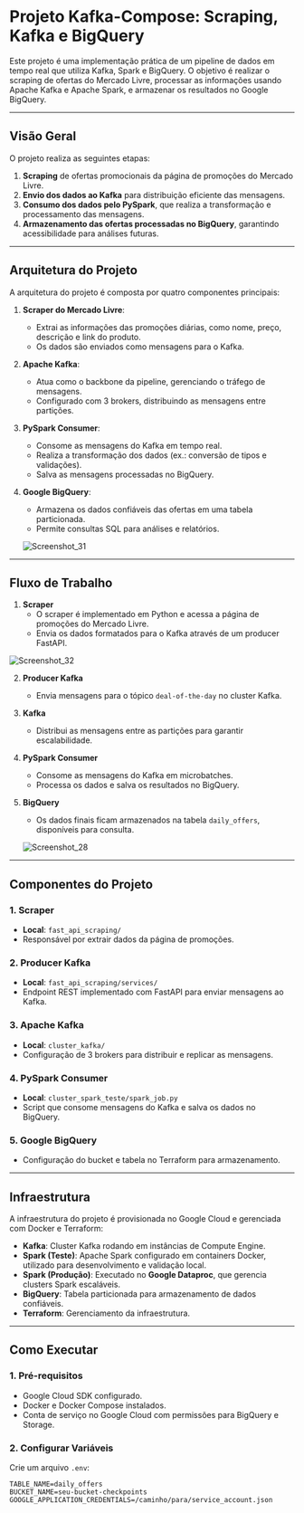 # **Projeto Kafka-Compose: Scraping, Kafka e BigQuery**

Este projeto é uma implementação prática de um pipeline de dados em tempo real que utiliza Kafka, Spark e BigQuery. O objetivo é realizar o scraping de ofertas do Mercado Livre, processar as informações usando Apache Kafka e Apache Spark, e armazenar os resultados no Google BigQuery.

---

## **Visão Geral**

O projeto realiza as seguintes etapas:
1. **Scraping** de ofertas promocionais da página de promoções do Mercado Livre.
2. **Envio dos dados ao Kafka** para distribuição eficiente das mensagens.
3. **Consumo dos dados pelo PySpark**, que realiza a transformação e processamento das mensagens.
4. **Armazenamento das ofertas processadas no BigQuery**, garantindo acessibilidade para análises futuras.

---

## **Arquitetura do Projeto**

A arquitetura do projeto é composta por quatro componentes principais:

1. **Scraper do Mercado Livre**:
   - Extrai as informações das promoções diárias, como nome, preço, descrição e link do produto.
   - Os dados são enviados como mensagens para o Kafka.

2. **Apache Kafka**:
   - Atua como o backbone da pipeline, gerenciando o tráfego de mensagens.
   - Configurado com 3 brokers, distribuindo as mensagens entre partições.

3. **PySpark Consumer**:
   - Consome as mensagens do Kafka em tempo real.
   - Realiza a transformação dos dados (ex.: conversão de tipos e validações).
   - Salva as mensagens processadas no BigQuery.

4. **Google BigQuery**:
   - Armazena os dados confiáveis das ofertas em uma tabela particionada.
   - Permite consultas SQL para análises e relatórios.

   ![Screenshot_31](https://github.com/user-attachments/assets/95f2a8b0-d451-404d-ae36-afadfb410af8)


---

## **Fluxo de Trabalho**

1. **Scraper**
   - O scraper é implementado em Python e acessa a página de promoções do Mercado Livre.
   - Envia os dados formatados para o Kafka através de um producer FastAPI.

![Screenshot_32](https://github.com/user-attachments/assets/9b8a233a-917a-4a8d-b916-c5bd8cc4ef2a)

2. **Producer Kafka**
   - Envia mensagens para o tópico `deal-of-the-day` no cluster Kafka.

3. **Kafka**
   - Distribui as mensagens entre as partições para garantir escalabilidade.

4. **PySpark Consumer**
   - Consome as mensagens do Kafka em microbatches.
   - Processa os dados e salva os resultados no BigQuery.

5. **BigQuery**
   - Os dados finais ficam armazenados na tabela `daily_offers`, disponíveis para consulta.


   ![Screenshot_28](https://github.com/user-attachments/assets/e7385ce7-1d38-4b0b-9735-318c3b876d3d)

---

## **Componentes do Projeto**

### **1. Scraper**
- **Local**: `fast_api_scraping/`
- Responsável por extrair dados da página de promoções.

### **2. Producer Kafka**
- **Local**: `fast_api_scraping/services/`
- Endpoint REST implementado com FastAPI para enviar mensagens ao Kafka.

### **3. Apache Kafka**
- **Local**: `cluster_kafka/`
- Configuração de 3 brokers para distribuir e replicar as mensagens.

### **4. PySpark Consumer**
- **Local**: `cluster_spark_teste/spark_job.py`
- Script que consome mensagens do Kafka e salva os dados no BigQuery.

### **5. Google BigQuery**
- Configuração do bucket e tabela no Terraform para armazenamento.

---

## **Infraestrutura**

A infraestrutura do projeto é provisionada no Google Cloud e gerenciada com Docker e Terraform:
- **Kafka**: Cluster Kafka rodando em instâncias de Compute Engine.
- **Spark (Teste)**: Apache Spark configurado em containers Docker, utilizado para desenvolvimento e validação local.
- **Spark (Produção)**: Executado no **Google Dataproc**, que gerencia clusters Spark escaláveis.
- **BigQuery**: Tabela particionada para armazenamento de dados confiáveis.
- **Terraform**: Gerenciamento da infraestrutura.



---

## **Como Executar**

### **1. Pré-requisitos**
- Google Cloud SDK configurado.
- Docker e Docker Compose instalados.
- Conta de serviço no Google Cloud com permissões para BigQuery e Storage.

### **2. Configurar Variáveis**
Crie um arquivo `.env`:
```env
TABLE_NAME=daily_offers
BUCKET_NAME=seu-bucket-checkpoints
GOOGLE_APPLICATION_CREDENTIALS=/caminho/para/service_account.json
